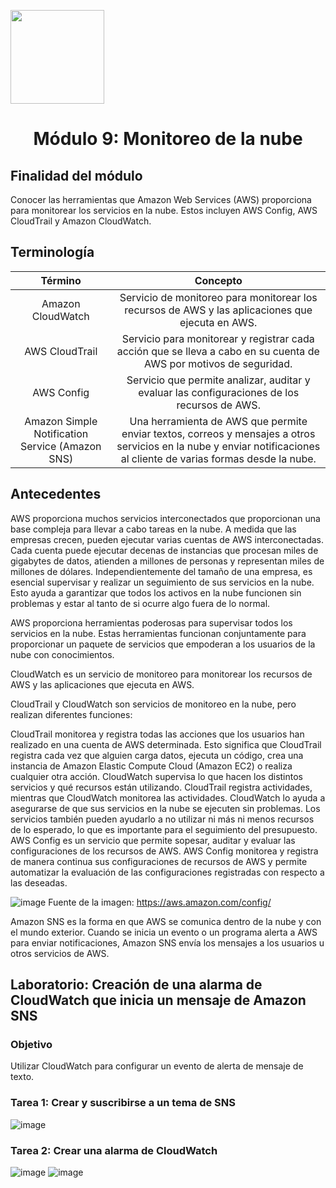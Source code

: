 <p align="left">
  <img src="https://semanadelcannabis.cayetano.edu.pe/assets/img/logo-upch.png" width="150">
  <h1 align="center">Módulo 9: Monitoreo de la nube</h1>
</p>

## Finalidad del módulo
Conocer las herramientas que Amazon Web Services (AWS) proporciona para monitorear los servicios en la nube. Estos incluyen AWS Config, AWS CloudTrail y Amazon CloudWatch.

## Terminología
| Término  | Concepto  |
| :------------: | :------------: |
| Amazon CloudWatch  | Servicio de monitoreo para monitorear los recursos de AWS y las aplicaciones que ejecuta en AWS.  |
| AWS CloudTrail  | Servicio para monitorear y registrar cada acción que se lleva a cabo en su cuenta de AWS por motivos de seguridad.  |
| AWS Config  | Servicio que permite analizar, auditar y evaluar las configuraciones de los recursos de AWS.  |
| Amazon Simple Notification Service (Amazon SNS)  | Una herramienta de AWS que permite enviar textos, correos y mensajes a otros servicios en la nube y enviar notificaciones al cliente de varias formas desde la nube.  |

## Antecedentes
AWS proporciona muchos servicios interconectados que proporcionan una base compleja para llevar a cabo tareas en la nube. A medida que las empresas crecen, pueden ejecutar varias cuentas de AWS interconectadas. Cada cuenta puede ejecutar decenas de instancias que procesan miles de gigabytes de datos, atienden a millones de personas y representan miles de millones de dólares. Independientemente del tamaño de una empresa, es esencial supervisar y realizar un seguimiento de sus servicios en la nube. Esto ayuda a garantizar que todos los activos en la nube funcionen sin problemas y estar al tanto de si ocurre algo fuera de lo normal.

AWS proporciona herramientas poderosas para supervisar todos los servicios en la nube. Estas herramientas funcionan conjuntamente para proporcionar un paquete de servicios que empoderan a los usuarios de la nube con conocimientos.

CloudWatch es un servicio de monitoreo para monitorear los recursos de AWS y las aplicaciones que ejecuta en AWS.

CloudTrail y CloudWatch son servicios de monitoreo en la nube, pero realizan diferentes funciones:

CloudTrail monitorea y registra todas las acciones que los usuarios han realizado en una cuenta de AWS determinada. Esto significa que CloudTrail registra cada vez que alguien carga datos, ejecuta un código, crea una instancia de Amazon Elastic Compute Cloud (Amazon EC2) o realiza cualquier otra acción.
CloudWatch supervisa lo que hacen los distintos servicios y qué recursos están utilizando. CloudTrail registra actividades, mientras que CloudWatch monitorea las actividades. CloudWatch lo ayuda a asegurarse de que sus servicios en la nube se ejecuten sin problemas. Los servicios también pueden ayudarlo a no utilizar ni más ni menos recursos de lo esperado, lo que es importante para el seguimiento del presupuesto.
AWS Config es un servicio que permite sopesar, auditar y evaluar las configuraciones de los recursos de AWS. AWS Config monitorea y registra de manera continua sus configuraciones de recursos de AWS y permite automatizar la evaluación de las configuraciones registradas con respecto a las deseadas.

![image](https://github.com/EdwinJaraOFC/CDRPersonal/assets/150296803/50b80484-68b9-4461-bcab-f0ca77b0c383)
Fuente de la imagen: https://aws.amazon.com/config/

Amazon SNS es la forma en que AWS se comunica dentro de la nube y con el mundo exterior. Cuando se inicia un evento o un programa alerta a AWS para enviar notificaciones, Amazon SNS envía los mensajes a los usuarios u otros servicios de AWS.

## Laboratorio: Creación de una alarma de CloudWatch que inicia un mensaje de Amazon SNS
### Objetivo
Utilizar CloudWatch para configurar un evento de alerta de mensaje de texto.

### Tarea 1: Crear y suscribirse a un tema de SNS
![image](https://github.com/EdwinJaraOFC/CDRPersonal/assets/150296803/33d5827e-5f55-46de-8b71-3a7a6d7ccd23)

### Tarea 2: Crear una alarma de CloudWatch
![image](https://github.com/EdwinJaraOFC/CDRPersonal/assets/150296803/57d3aaf2-4d7a-4749-b146-4b210d67a2c7)
![image](https://github.com/EdwinJaraOFC/CDRPersonal/assets/150296803/d3e947f0-3571-4538-8a13-4cc1108f5bcc)
